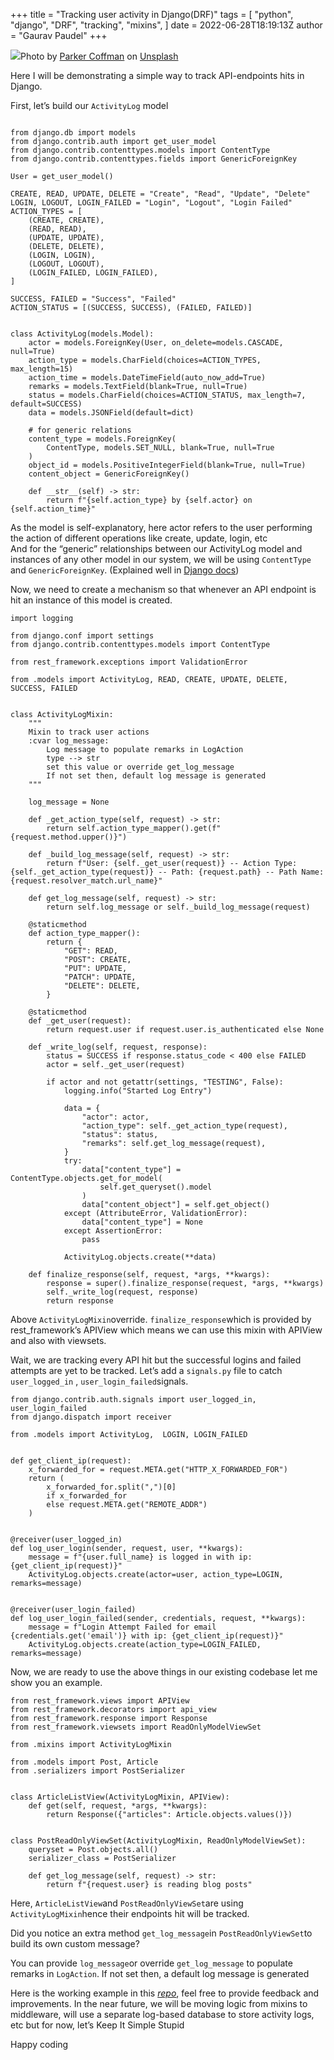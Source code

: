 +++
title = "Tracking user activity in Django(DRF)"
tags = [
    "python",
    "django",
    "DRF",
    "tracking",
    "mixins",
]
date = 2022-06-28T18:19:13Z
author = "Gaurav Paudel"
+++


![](https://miro.medium.com/max/1280/1*rqR2HOLKFlR-o6BQagT0QA.jpeg)Photo by [Parker Coffman](https://unsplash.com/@lackingnothing?utm_source=unsplash&utm_medium=referral&utm_content=creditCopyText) on [Unsplash](https://unsplash.com/s/photos/spy?utm_source=unsplash&utm_medium=referral&utm_content=creditCopyText)

Here I will be demonstrating a simple way to track API-endpoints hits in Django.

First, let’s build our `ActivityLog` model
```

from django.db import models
from django.contrib.auth import get_user_model
from django.contrib.contenttypes.models import ContentType
from django.contrib.contenttypes.fields import GenericForeignKey

User = get_user_model()

CREATE, READ, UPDATE, DELETE = "Create", "Read", "Update", "Delete"
LOGIN, LOGOUT, LOGIN_FAILED = "Login", "Logout", "Login Failed"
ACTION_TYPES = [
    (CREATE, CREATE),
    (READ, READ),
    (UPDATE, UPDATE),
    (DELETE, DELETE),
    (LOGIN, LOGIN),
    (LOGOUT, LOGOUT),
    (LOGIN_FAILED, LOGIN_FAILED),
]

SUCCESS, FAILED = "Success", "Failed"
ACTION_STATUS = [(SUCCESS, SUCCESS), (FAILED, FAILED)]


class ActivityLog(models.Model):
    actor = models.ForeignKey(User, on_delete=models.CASCADE, null=True)
    action_type = models.CharField(choices=ACTION_TYPES, max_length=15)
    action_time = models.DateTimeField(auto_now_add=True)
    remarks = models.TextField(blank=True, null=True)
    status = models.CharField(choices=ACTION_STATUS, max_length=7, default=SUCCESS)
    data = models.JSONField(default=dict)

    # for generic relations
    content_type = models.ForeignKey(
        ContentType, models.SET_NULL, blank=True, null=True
    )
    object_id = models.PositiveIntegerField(blank=True, null=True)
    content_object = GenericForeignKey()

    def __str__(self) -> str:
        return f"{self.action_type} by {self.actor} on {self.action_time}"

```
As the model is self-explanatory, here actor refers to the user performing the action of different operations like create, update, login, etc  
And for the “generic” relationships between our ActivityLog model and instances of any other model in our system, we will be using `ContentType` and `GenericForeignKey`. (Explained well in [Django docs](https://docs.djangoproject.com/en/4.0/ref/contrib/contenttypes/))

Now, we need to create a mechanism so that whenever an API endpoint is hit an instance of this model is created.
```
import logging

from django.conf import settings
from django.contrib.contenttypes.models import ContentType

from rest_framework.exceptions import ValidationError

from .models import ActivityLog, READ, CREATE, UPDATE, DELETE, SUCCESS, FAILED


class ActivityLogMixin:
    """
    Mixin to track user actions
    :cvar log_message:
        Log message to populate remarks in LogAction
        type --> str
        set this value or override get_log_message
        If not set then, default log message is generated
    """

    log_message = None

    def _get_action_type(self, request) -> str:
        return self.action_type_mapper().get(f"{request.method.upper()}")

    def _build_log_message(self, request) -> str:
        return f"User: {self._get_user(request)} -- Action Type: {self._get_action_type(request)} -- Path: {request.path} -- Path Name: {request.resolver_match.url_name}"

    def get_log_message(self, request) -> str:
        return self.log_message or self._build_log_message(request)

    @staticmethod
    def action_type_mapper():
        return {
            "GET": READ,
            "POST": CREATE,
            "PUT": UPDATE,
            "PATCH": UPDATE,
            "DELETE": DELETE,
        }

    @staticmethod
    def _get_user(request):
        return request.user if request.user.is_authenticated else None

    def _write_log(self, request, response):
        status = SUCCESS if response.status_code < 400 else FAILED
        actor = self._get_user(request)

        if actor and not getattr(settings, "TESTING", False):
            logging.info("Started Log Entry")

            data = {
                "actor": actor,
                "action_type": self._get_action_type(request),
                "status": status,
                "remarks": self.get_log_message(request),
            }
            try:
                data["content_type"] = ContentType.objects.get_for_model(
                    self.get_queryset().model
                )
                data["content_object"] = self.get_object()
            except (AttributeError, ValidationError):
                data["content_type"] = None
            except AssertionError:
                pass

            ActivityLog.objects.create(**data)

    def finalize_response(self, request, *args, **kwargs):
        response = super().finalize_response(request, *args, **kwargs)
        self._write_log(request, response)
        return response
```
Above `ActivityLogMixin`override. `finalize_response`which is provided by rest\_framework’s APIView which means we can use this mixin with APIView and also with viewsets.

Wait, we are tracking every API hit but the successful logins and failed attempts are yet to be tracked. Let’s add a `signals.py` file to catch `user_logged_in` , `user_login_failed`signals.

```
from django.contrib.auth.signals import user_logged_in, user_login_failed
from django.dispatch import receiver

from .models import ActivityLog,  LOGIN, LOGIN_FAILED


def get_client_ip(request):
    x_forwarded_for = request.META.get("HTTP_X_FORWARDED_FOR")
    return (
        x_forwarded_for.split(",")[0]
        if x_forwarded_for
        else request.META.get("REMOTE_ADDR")
    )


@receiver(user_logged_in)
def log_user_login(sender, request, user, **kwargs):
    message = f"{user.full_name} is logged in with ip:{get_client_ip(request)}"
    ActivityLog.objects.create(actor=user, action_type=LOGIN, remarks=message)


@receiver(user_login_failed)
def log_user_login_failed(sender, credentials, request, **kwargs):
    message = f"Login Attempt Failed for email {credentials.get('email')} with ip: {get_client_ip(request)}"
    ActivityLog.objects.create(action_type=LOGIN_FAILED, remarks=message)
```

Now, we are ready to use the above things in our existing codebase let me show you an example.

```
from rest_framework.views import APIView
from rest_framework.decorators import api_view
from rest_framework.response import Response
from rest_framework.viewsets import ReadOnlyModelViewSet

from .mixins import ActivityLogMixin

from .models import Post, Article
from .serializers import PostSerializer


class ArticleListView(ActivityLogMixin, APIView):
    def get(self, request, *args, **kwargs):
        return Response({"articles": Article.objects.values()})


class PostReadOnlyViewSet(ActivityLogMixin, ReadOnlyModelViewSet):
    queryset = Post.objects.all()
    serializer_class = PostSerializer

    def get_log_message(self, request) -> str:
        return f"{request.user} is reading blog posts"
```

Here, `ArticleListView`and `PostReadOnlyViewSet`are using `ActivityLogMixin`hence their endpoints hit will be tracked.

Did you notice an extra method `get_log_message`in `PostReadOnlyViewSet`to build its own custom message?

You can provide `log_message`or override `get_log_message` to populate remarks in `LogAction`. If not set then, a default log message is generated

Here is the working example in this [_repo_](https://github.com/paudelgaurav/django-user-activity), feel free to provide feedback and improvements. In the near future, we will be moving logic from mixins to middleware, will use a separate log-based database to store activity logs, etc but for now, let’s Keep It Simple Stupid

Happy coding
